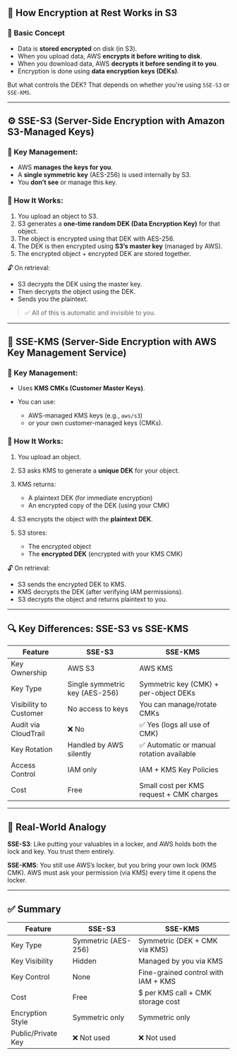 ## 🔐 How Encryption at Rest Works in S3

### 🧱 Basic Concept

* Data is **stored encrypted** on disk (in S3).
* When you upload data, AWS **encrypts it before writing to disk**.
* When you download data, AWS **decrypts it before sending it to you**.
* Encryption is done using **data encryption keys (DEKs)**.

But what controls the DEK?
That depends on whether you're using `SSE-S3` or `SSE-KMS`.

---

## ⚙️ SSE-S3 (Server-Side Encryption with Amazon S3-Managed Keys)

### 🔑 Key Management:

* AWS **manages the keys for you**.
* A **single symmetric key** (AES-256) is used internally by S3.
* You **don’t see** or manage this key.

### 🔄 How It Works:

1. You upload an object to S3.
2. S3 generates a **one-time random DEK (Data Encryption Key)** for that object.
3. The object is encrypted using that DEK with AES-256.
4. The DEK is then encrypted using **S3’s master key** (managed by AWS).
5. The encrypted object + encrypted DEK are stored together.

🔓 On retrieval:

* S3 decrypts the DEK using the master key.
* Then decrypts the object using the DEK.
* Sends you the plaintext.

> ✅ All of this is automatic and invisible to you.

---

## 🔐 SSE-KMS (Server-Side Encryption with AWS Key Management Service)

### 🔑 Key Management:

* Uses **KMS CMKs (Customer Master Keys)**.
* You can use:

  * AWS-managed KMS keys (e.g., `aws/s3`)
  * or your own customer-managed keys (CMKs).

### 🔄 How It Works:

1. You upload an object.
2. S3 asks KMS to generate a **unique DEK** for your object.
3. KMS returns:

   * A plaintext DEK (for immediate encryption)
   * An encrypted copy of the DEK (using your CMK)
4. S3 encrypts the object with the **plaintext DEK**.
5. S3 stores:

   * The encrypted object
   * The **encrypted DEK** (encrypted with your KMS CMK)

🔓 On retrieval:

* S3 sends the encrypted DEK to KMS.
* KMS decrypts the DEK (after verifying IAM permissions).
* S3 decrypts the object and returns plaintext to you.

---

## 🔍 Key Differences: SSE-S3 vs SSE-KMS

| Feature                | SSE-S3                         | SSE-KMS                                  |
| ---------------------- | ------------------------------ | ---------------------------------------- |
| Key Ownership          | AWS S3                         | AWS KMS                                  |
| Key Type               | Single symmetric key (AES-256) | Symmetric key (CMK) + per-object DEKs    |
| Visibility to Customer | No access to keys              | You can manage/rotate CMKs               |
| Audit via CloudTrail   | ❌ No                           | ✅ Yes (logs all use of CMK)              |
| Key Rotation           | Handled by AWS silently        | ✅ Automatic or manual rotation available |
| Access Control         | IAM only                       | IAM + KMS Key Policies                   |
| Cost                   | Free                           | Small cost per KMS request + CMK charges |

---


## 🧪 Real-World Analogy

**SSE-S3**:
Like putting your valuables in a locker, and AWS holds both the lock and key. You trust them entirely.

**SSE-KMS**:
You still use AWS’s locker, but you bring your own lock (KMS CMK). AWS must ask your permission (via KMS) every time it opens the locker.

---

## ✅ Summary

| Feature            | SSE-S3              | SSE-KMS                             |
| ------------------ | ------------------- | ----------------------------------- |
| Key Type           | Symmetric (AES-256) | Symmetric (DEK + CMK via KMS)       |
| Key Visibility     | Hidden              | Managed by you via KMS              |
| Key Control        | None                | Fine-grained control with IAM + KMS |
| Cost               | Free                | \$ per KMS call + CMK storage cost  |
| Encryption Style   | Symmetric only      | Symmetric only                      |
| Public/Private Key | ❌ Not used          | ❌ Not used                          |